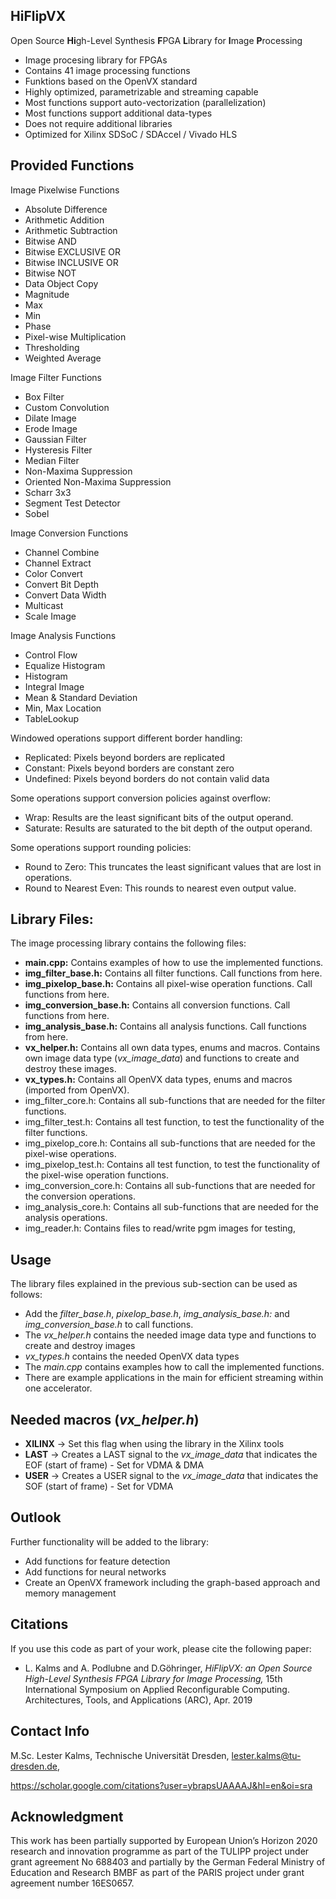 ## HiFlipVX

Open Source **Hi**gh-Level Synthesis **F**PGA **L**ibrary for **I**mage **P**rocessing

- Image procesing library for FPGAs
- Contains 41 image processing functions
- Funktions based on the OpenVX standard
- Highly optimized, parametrizable and streaming capable
- Most functions support auto-vectorization (parallelization)
- Most functions support additional data-types
- Does not require additional libraries
- Optimized for Xilinx SDSoC / SDAccel / Vivado HLS


## Provided Functions

Image Pixelwise Functions
- Absolute Difference
- Arithmetic Addition
- Arithmetic Subtraction
- Bitwise AND
- Bitwise EXCLUSIVE OR
- Bitwise INCLUSIVE OR
- Bitwise NOT
- Data Object Copy
- Magnitude
- Max
- Min
- Phase
- Pixel-wise Multiplication
- Thresholding
- Weighted Average

Image Filter Functions
- Box Filter
- Custom Convolution
- Dilate Image
- Erode Image
- Gaussian Filter
- Hysteresis Filter
- Median Filter
- Non-Maxima Suppression
- Oriented Non-Maxima Suppression
- Scharr 3x3
- Segment Test Detector
- Sobel

Image Conversion Functions
- Channel Combine
- Channel Extract
- Color Convert
- Convert Bit Depth
- Convert Data Width
- Multicast
- Scale Image

Image Analysis Functions
- Control Flow
- Equalize Histogram
- Histogram
- Integral Image
- Mean & Standard Deviation
- Min, Max Location
- TableLookup


Windowed operations support different border handling:
- Replicated: Pixels beyond borders are replicated
- Constant: Pixels beyond borders are constant zero
- Undefined: Pixels beyond borders do not contain valid data

Some operations support conversion policies against overflow:
- Wrap: Results are the least significant bits of the output operand.
- Saturate: Results are saturated to the bit depth of the output operand.

Some operations support rounding policies:
- Round to Zero: This truncates the least significant values that are lost in operations.
- Round to Nearest Even: This rounds to nearest even output value.


## Library Files:

The image processing library contains the following files:
- **main.cpp:**              Contains examples of how to use the implemented functions. 
- **img_filter_base.h:**     Contains all filter functions. Call functions from here.
- **img_pixelop_base.h:**    Contains all pixel-wise operation functions. Call functions from here.
- **img_conversion_base.h:** Contains all conversion functions. Call functions from here.
- **img_analysis_base.h:**   Contains all analysis functions. Call functions from here.
- **vx_helper.h:**           Contains all own data types, enums and macros. Contains own image data type (*vx_image_data*) and functions to create and destroy these images. 
- **vx_types.h:**            Contains all OpenVX data types, enums and macros (imported from OpenVX).
- img_filter_core.h:     Contains all sub-functions that are needed for the filter functions.
- img_filter_test.h:     Contains all test function, to test the functionality of the filter functions.
- img_pixelop_core.h:    Contains all sub-functions that are needed for the pixel-wise operations.
- img_pixelop_test.h:    Contains all test function, to test the functionality of the pixel-wise operation functions.
- img_conversion_core.h: Contains all sub-functions that are needed for the conversion operations.
- img_analysis_core.h:   Contains all sub-functions that are needed for the analysis operations.
- img_reader.h:          Contains files to read/write pgm images for testing,  


## Usage

The library files explained in the previous sub-section can be used as follows:
- Add the *filter_base.h*, *pixelop_base.h*, *img_analysis_base.h:* and *img_conversion_base.h* to call functions.
- The *vx_helper.h* contains the needed image data type and functions to create and destroy images
- *vx_types.h* contains the needed OpenVX data types
- The *main.cpp* contains examples how to call the implemented functions.
- There are example applications in the main for efficient streaming within one accelerator.


## Needed macros (*vx_helper.h*)
- **__XILINX__** -> Set this flag when using the library in the Xilinx tools
- **__LAST__** -> Creates a LAST signal to the *vx_image_data* that indicates the EOF (start of frame) - Set for VDMA & DMA
- **__USER__** -> Creates a USER signal to the *vx_image_data* that indicates the SOF (start of frame) - Set for VDMA


## Outlook

Further functionality will be added to the library:
- Add functions for feature detection
- Add functions for neural networks
- Create an OpenVX framework including the graph-based approach and memory management


## Citations
If you use this code as part of your work, please cite the following paper:
- L. Kalms and A. Podlubne and D.Göhringer, *HiFlipVX: an Open Source High-Level Synthesis FPGA Library for Image Processing,* 15th International Symposium on Applied Reconfigurable Computing. Architectures, Tools, and  Applications (ARC), Apr. 2019


## Contact Info
M.Sc. Lester Kalms,
Technische Universität Dresden,
lester.kalms@tu-dresden.de,

https://scholar.google.com/citations?user=ybrapsUAAAAJ&hl=en&oi=sra

## Acknowledgment
This work has been partially supported by European Union’s Horizon 2020 research and innovation programme as part of the TULIPP project under grant agreement No 688403 and partially by the German Federal Ministry of Education and Research BMBF as part of the PARIS project under grant agreement number 16ES0657.
